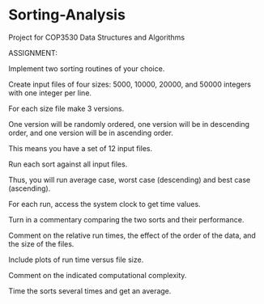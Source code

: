 # Sorting-Analysis
Project for COP3530 Data Structures and Algorithms

ASSIGNMENT:

Implement two sorting routines of your choice. 

Create input files of four sizes: 5000, 10000, 20000, and 50000 integers with one integer per line. 

For each size file make 3 versions. 

One version will be randomly ordered, one version will be in descending order, and one version will be in ascending order. 

This means you have a set of 12 input files. 

Run each sort against all input files. 

Thus, you will run average case, worst case (descending) and best case (ascending). 

For each run, access the system clock to get time values. 

Turn in a commentary comparing the two sorts and their performance. 

Comment on the relative run times, the effect of the order of the data, and the size of the files. 

Include plots of run time versus file size. 

Comment on the indicated computational complexity. 

Time the sorts several times and get an average.


